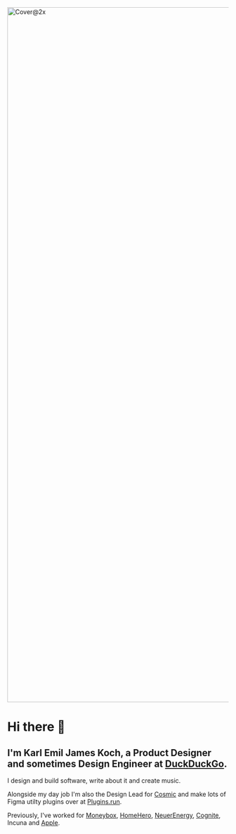 <img width="1584" alt="Cover@2x" src="https://user-images.githubusercontent.com/26257029/121675884-e5e2da80-caab-11eb-9c8d-9750ffb32ea4.png">

# Hi there 👋
## I'm Karl Emil James Koch, a Product Designer and sometimes Design Engineer at [DuckDuckGo](https://www.duckduckgo.com).

I design and build software, write about it and create music.

Alongside my day job I'm also the Design Lead for [Cosmic](https://www.cosmicjs.com) and make lots of Figma utilty plugins over at [Plugins.run](https://www.plugins.run).

Previously, I've worked for [Moneybox](https://www.moneyboxapp.com), [HomeHero](https://www.homehero.co.uk), [NeuerEnergy](https://www.neuerenergy.com), [Cognite](https://www.cognite.co), Incuna and [Apple](https://www.apple.com/uk/retail).

<!--
**kemiljk/kemiljk** is a ✨ _special_ ✨ repository because its `README.md` (this file) appears on your GitHub profile.

Here are some ideas to get you started:

- 🔭 I’m currently working on ...
- 🌱 I’m currently learning ...
- 👯 I’m looking to collaborate on ...
- 🤔 I’m looking for help with ...
- 💬 Ask me about ...
- 📫 How to reach me: ...
- 😄 Pronouns: ...
- ⚡ Fun fact: ...
-->
